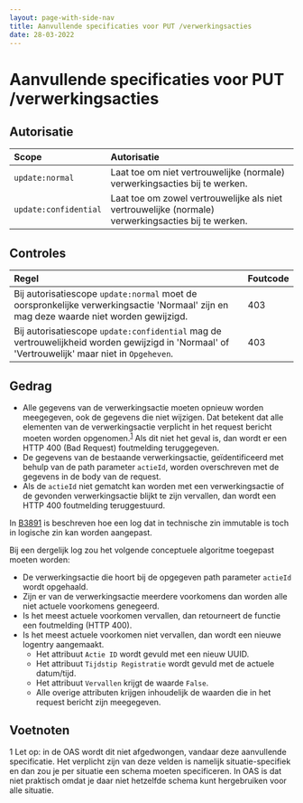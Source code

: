 ```yaml
---
layout: page-with-side-nav
title: Aanvullende specificaties voor PUT /verwerkingsacties
date: 28-03-2022
---
```


# Aanvullende specificaties voor PUT /verwerkingsacties

## Autorisatie

| Scope | Autorisatie | 
| :---- | :---- |
| `update:normal` | Laat toe om niet vertrouwelijke (normale) verwerkingsacties bij te werken. 
| `update:confidential` | Laat toe om zowel vertrouwelijke als niet vertrouwelijke (normale) verwerkingsacties bij te werken.


## Controles

| Regel | Foutcode |
| :---- | :---- |
| Bij autorisatiescope `update:normal` moet de oorspronkelijke verwerkingsactie 'Normaal' zijn en mag deze waarde niet worden gewijzigd. | 403 |
| Bij autorisatiescope `update:confidential` mag de vertrouwelijkheid worden gewijzigd in 'Normaal' of 'Vertrouwelijk' maar niet in `Opgeheven`. | 403 |


## Gedrag

* Alle gegevens van de verwerkingsactie moeten opnieuw worden meegegeven, ook de gegevens die niet wijzigen. Dat betekent dat alle elementen van de verwerkingsactie verplicht in het request bericht moeten worden opgenomen.<sup>[1](#Voetnoot1)</sup> Als dit niet het geval is, dan wordt er een HTTP 400 (Bad Request) foutmelding teruggegeven. 
* De gegevens van de bestaande verwerkingsactie, geïdentificeerd met behulp van de path parameter `actieId`, worden overschreven met de gegevens in de body van de request.
* Als de `actieId` niet gematcht kan worden met een verwerkingsactie of de gevonden verwerkingsactie blijkt te zijn vervallen, dan wordt een HTTP 400 foutmelding teruggestuurd.

In [B3891](../achtergronddocumentatie/ontwerp/artefacten/3891.md) is beschreven hoe een log dat in technische zin immutable is toch in logische zin kan worden aangepast.

Bij een dergelijk log zou het volgende conceptuele algoritme toegepast moeten worden:
* De verwerkingsactie die hoort bij de opgegeven path parameter `actieId` wordt opgehaald.
* Zijn er van de verwerkingsactie meerdere voorkomens dan worden alle niet actuele voorkomens genegeerd.
* Is het meest actuele voorkomen vervallen, dan retourneert de functie een foutmelding (HTTP 400).
* Is het meest actuele voorkomen niet vervallen, dan wordt een nieuwe logentry aangemaakt.
    * Het attribuut `Actie ID` wordt gevuld met een nieuw UUID.
    * Het attribuut `Tijdstip Registratie` wordt gevuld met de actuele datum/tijd.
    * Het attribuut `Vervallen` krijgt de waarde `False`.
    * Alle overige attributen krijgen inhoudelijk de waarden die in het request bericht zijn meegegeven.

## Voetnoten
<a name="Voetnoot1"> 1</a>
Let op: in de OAS wordt dit niet afgedwongen, vandaar deze aanvullende specificatie. Het verplicht zijn van deze velden is namelijk situatie-specifiek en dan zou je per situatie een schema moeten specificeren. In OAS is dat niet praktisch omdat je daar niet hetzelfde schema kunt hergebruiken voor alle situatie.
